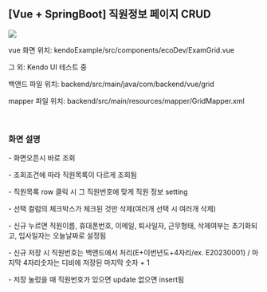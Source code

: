 <h2>[Vue + SpringBoot] 직원정보 페이지 CRUD</h2>
<img src="https://github.com/sls0263/Vue-SpringBoot-CRUD/assets/107562213/3b92dac0-1790-4892-ba80-bc74c3fd6dfd">
<p>vue 화면 위치: kendoExample/src/components/ecoDev/ExamGrid.vue</p>
<p>그 외: Kendo UI 테스트 중</p>
<p>백앤드 파일 위치: backend/src/main/java/com/backend/vue/grid</p>
<p>mapper 파일 위치: backend/src/main/resources/mapper/GridMapper.xml</p>
<br/>
<h3>화면 설명</h3>
<p>- 화면오픈시 바로 조회</p>
<p>- 조회조건에 따라 직원목록이 다르게 조회됨</p>
<p>- 직원목록 row 클릭 시 그 직원번호에 맞게 직원 정보 setting</p>
<p>- 선택 컬럼의 체크박스가 체크된 것만 삭제(여러개 선택 시 여러개 삭제)</p>
<p>- 신규 누르면 직원이름, 휴대폰번호, 이메일, 퇴사일자, 근무형태, 삭제여부는 초기화되고, 입사일자는 오늘날짜로 설정됨</p>
<p>- 신규 저장 시 직원번호는 백앤드에서 처리(E+이번년도+4자리/ex. E20230001) / 마지막 4자리숫자는 디비에 저장된 마지막 숫자 + 1</p>
<p>- 저장 눌렀을 때 직원번호가 있으면 update 없으면 insert됨</p>
